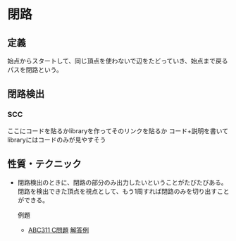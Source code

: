# 閉路

## 定義
始点からスタートして、同じ頂点を使わないで辺をたどっていき、始点まで戻るパスを閉路という。

## 閉路検出
### SCC
ここにコードを貼るかlibraryを作ってそのリンクを貼るか
コード+説明を書いてlibraryにはコードのみが見やすそう

## 性質・テクニック
- 閉路検出のときに、閉路の部分のみ出力したいということがたびたびある。
閉路を検出できた頂点を視点として、もう1周すれば閉路のみを切り出すことができる。

  例題
  - [ABC311 C問題](https://atcoder.jp/contests/abc311/tasks/abc311_c)
[解答例](/problems/abc311/src/c.rs)
